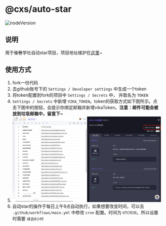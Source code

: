 # @cxs/auto-star

![nodeVersion](https://img.shields.io/badge/node-14.15.0%2B-green)

## 说明
用于催~~卷~~学社自动star项目，项目地址维护在[这里](https://vika.cn/workbench/dst4inQ7sWdyUT3Xi9/viwWt7BNc5Hw3)~

## 使用方式
1. fork一份代码
2. 去github账号下的 `Settings / Developer settings` 中生成一个token
3. 将token配置到fork的项目中 `Settings / Secrets` 中， 并取名为 `TOKEN`
4. `Settings / Secrets` 中新增 `VIKA_TOKEN`。token的获取方式如下图所示。点击下图中的按钮，会提示你绑定邮箱并新增vikaToken。**注意：邮件可能会被放到垃圾邮箱中，留意下~**
5. ![img.png](img.png)
6. 自动star的操作于每日上午9点自动执行，如果想要改变时间，可以去 `.github/workflows/main.yml` 中修改 `cron` 配置。时间为 `UTC时间`，所以设置时需要 `减去8小时`

